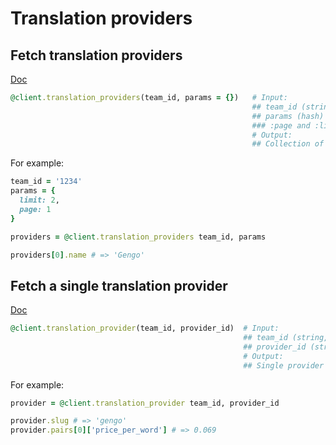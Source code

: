 # Translation providers

## Fetch translation providers

[Doc](https://developers.lokalise.com/reference/list-all-providers)

```ruby
@client.translation_providers(team_id, params = {})   # Input:
                                                      ## team_id (string, required)
                                                      ## params (hash)
                                                      ### :page and :limit
                                                      # Output:
                                                      ## Collection of providers for the team
```

For example:

```ruby
team_id = '1234'
params = {
  limit: 2,
  page: 1
}

providers = @client.translation_providers team_id, params

providers[0].name # => 'Gengo'
```

## Fetch a single translation provider

[Doc](https://developers.lokalise.com/reference/retrieve-a-provider)

```ruby
@client.translation_provider(team_id, provider_id)  # Input:
                                                    ## team_id (string, required)
                                                    ## provider_id (string, required)
                                                    # Output:
                                                    ## Single provider for the team
```

For example:

```ruby
provider = @client.translation_provider team_id, provider_id

provider.slug # => 'gengo'
provider.pairs[0]['price_per_word'] # => 0.069
```